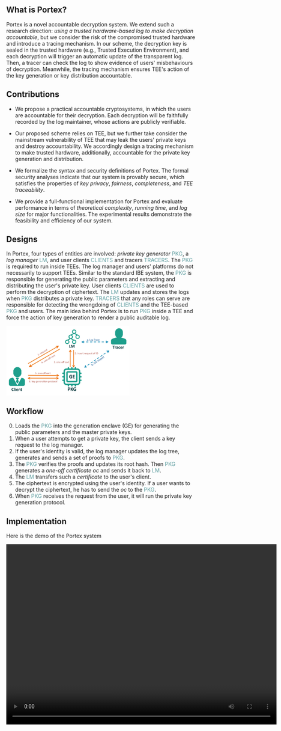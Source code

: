 
<head>
    <script src="https://cdn.mathjax.org/mathjax/latest/MathJax.js?config=TeX-AMS-MML_HTMLorMML" type="text/javascript"></script>
    <script type="text/x-mathjax-config">
        MathJax.Hub.Config({
            tex2jax: {
            skipTags: ['script', 'noscript', 'style', 'textarea', 'pre'],
            inlineMath: [['$','$']]
            }
        });
    </script>
</head>


## What is Portex?

Portex is a novel accountable decryption system. We extend such a research direction: *using a trusted hardware-based log to make decryption accountable*, but we consider the risk of the compromised trusted hardware and introduce a tracing mechanism. In our scheme, the decryption key is sealed in the trusted hardware (e.g., Trusted Execution Environment), and each decryption will trigger an automatic update of the transparent log. Then, a tracer can check the log to show evidence of users' misbehaviours of decryption. Meanwhile, the tracing mechanism ensures TEE's action of the key generation or key distribution accountable. 



## Contributions

- We propose a practical accountable cryptosystems, in which the users are accountable for their decryption. Each decryption will be faithfully recorded by the log maintainer, whose actions are publicly verifiable. 

- Our proposed scheme relies on TEE, but we further take consider the mainstream vulnerability of TEE that may leak the users' private keys and destroy accountability. We accordingly design a tracing mechanism to make trusted hardware, additionally, accountable for the private key generation and distribution.
- We formalize the syntax and security definitions of Portex. The formal security analyses indicate that our system is provably secure, which satisfies the properties of *key privacy*, *fairness*, *completeness*, and *TEE traceability*.

- We provide a full-functional implementation for Portex and evaluate performance in terms of *theoretical complexity*, *running time*, and *log size* for major functionalities. The experimental results demonstrate the feasibility and efficiency of our system. 



## Designs

In Portex, four types of entities are involved: *private key generator* <font color=CadetBlue>PKG</font>, a *log manager* <font color=CadetBlue>LM</font>, and user clients <font color=CadetBlue>CLIENTS</font> and tracers <font color=CadetBlue>TRACERS</font>. The <font color=CadetBlue>PKG</font> is required to run inside TEEs. The log manager and users' platforms do not necessarily to support TEEs. Similar to the standard IBE system, the <font color=CadetBlue>PKG</font> is responsible for generating the public parameters and extracting and distributing the user's private key. User clients <font color=CadetBlue>CLIENTS</font> are used to perform the decryption of ciphertext. The <font color=CadetBlue>LM</font> updates and stores the logs when <font color=CadetBlue>PKG</font> distributes a private key. <font color=CadetBlue>TRACERS</font> that any roles can serve are responsible for detecting the wrongdoing of <font color=CadetBlue>CLIENTS</font> and the TEE-based <font color=CadetBlue>PKG</font> and users. The main idea behind Portex is to run <font color=CadetBlue>PKG</font> inside a TEE and force the action of key generation to render a public auditable log.

<img src="assets/design.png" alt="design" align="middle" style="zoom: 32%;" />

## Workflow

0. Loads the <font color=CadetBlue>PKG</font> into the generation enclave (GE) for generating the public parameters and the master private keys. 
1. When a user attempts to get a private key, the client sends a key request to the log manager. 
2. If the user's identity is valid, the log manager updates the log tree, generates and sends a set of proofs to <font color=CadetBlue>PKG</font>. 
3. The <font color=CadetBlue>PKG</font> verifies the proofs and updates its root hash. Then <font color=CadetBlue>PKG</font> generates a *one-off certificate* $oc$ and sends it back to <font color=CadetBlue>LM</font>. 
4. The <font color=CadetBlue>LM</font> transfers such a *certificate* to the user's client. 
5. The ciphertext is encrypted using the user's identity. If a user wants to decrypt the ciphertext, he has to send the $oc$ to the <font color=CadetBlue>PKG</font>. 
6. When <font color=CadetBlue>PKG</font> receives the request from the user, it will run the private key generation protocol.



## Implementation

Here is the demo of the Portex system

<center>
    <video width="720" height="480" controls>     
        <source src="assets/portex.mkv" type="video/mp4"> 
    </video>
</center>
